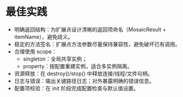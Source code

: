 # 最佳实践

- 明确返回结构：为扩展点设计清晰的返回项命名（MosaicResult + itemName），避免歧义。
- 稳定的方法签名：扩展点方法参数尽量保持兼容性，避免破坏已有调用。
- 合理使用 scope：
  - singleton：全局共享实例；
  - property：按配置重建实例，适合多实例隔离。
- 资源释放：在 destroy()/stop() 中释放连接/线程/文件句柄。
- 日志与错误：输出关键路径日志；对外暴露明确的错误信息。
- 配置项校验：在 init 阶段完成配置检查与默认值设置。